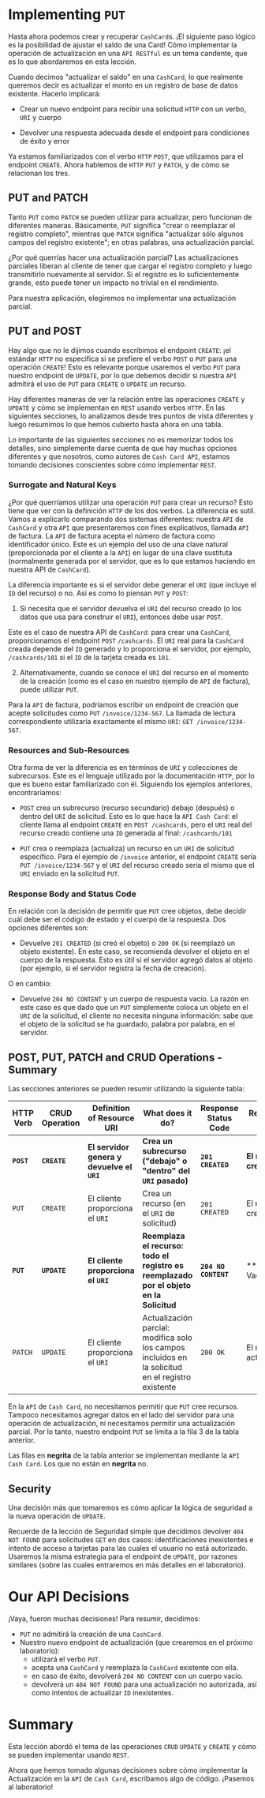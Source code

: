 # Implementing `PUT`

Hasta ahora podemos crear y recuperar `CashCard`s. 
¡El siguiente paso lógico es la posibilidad de ajustar el saldo de una Card!
Cómo implementar la operación de actualización en una `API RESTful` es un tema candente,
que es lo que abordaremos en esta lección.

Cuando decimos "actualizar el saldo" en una `CashCard`, lo que realmente queremos decir es 
actualizar el monto en un registro de base de datos existente. Hacerlo implicará:

- Crear un nuevo endpoint para recibir una solicitud `HTTP` con un verbo, `URI` y cuerpo

- Devolver una respuesta adecuada desde el endpoint para condiciones de éxito y error

Ya estamos familiarizados con el verbo `HTTP` `POST`, que utilizamos para el endpoint `CREATE`.
Ahora hablemos de `HTTP` `PUT` y `PATCH`, y de cómo se relacionan los tres.

## PUT and PATCH

Tanto `PUT` como `PATCH` se pueden utilizar para actualizar, pero funcionan de diferentes maneras. Básicamente, `PUT` significa "crear o reemplazar el registro completo", mientras que `PATCH` significa "actualizar sólo algunos campos del registro existente"; en otras palabras, una actualización parcial.

¿Por qué querrías hacer una actualización parcial? Las actualizaciones parciales liberan al cliente de tener que cargar el registro completo y luego transmitirlo nuevamente al servidor. Si el registro es lo suficientemente grande, esto puede tener un impacto no trivial en el rendimiento.

Para nuestra aplicación, elegiremos no implementar una actualización parcial.

## PUT and POST

Hay algo que no le dijimos cuando escribimos el endpoint `CREATE`: ¡el estándar `HTTP` no especifica si se prefiere el verbo `POST` o `PUT` para una 
operación `CREATE`! Esto es relevante porque usaremos el verbo `PUT` para nuestro endpoint de `UPDATE`, por lo que debemos decidir si nuestra `API` 
admitirá el uso de `PUT` para `CREATE` o `UPDATE` un recurso.

Hay diferentes maneras de ver la relación entre las operaciones `CREATE` y `UPDATE` y cómo se implementan en `REST` usando verbos `HTTP`. En las siguientes
secciones, lo analizamos desde tres puntos de vista diferentes y luego resumimos lo que hemos cubierto hasta ahora en una tabla.

Lo importante de las siguientes secciones no es memorizar todos los detalles, sino simplemente darse cuenta de que hay muchas opciones diferentes y que nosotros, como autores de `Cash Card API`, estamos tomando decisiones conscientes sobre cómo implementar `REST`.

### Surrogate and Natural Keys

¿Por qué querríamos utilizar una operación `PUT` para crear un recurso? Esto tiene que ver con la definición `HTTP` de los dos verbos. La diferencia es sutil. Vamos a explicarlo comparando dos sistemas diferentes: nuestra `API` de `CashCard` y otra `API` que presentaremos con fines explicativos, llamada `API` de factura. La `API` de factura acepta el número de factura como identificador único. Este es un ejemplo del uso de una clave natural (proporcionada por el cliente a la `API`) en lugar de una clave sustituta (normalmente generada por el servidor, que es lo que estamos haciendo en nuestra API de `CashCard`).

La diferencia importante es si el servidor debe generar el `URI` (que incluye el `ID` del recurso) o no. Así es como lo piensan `PUT` y `POST`:

1. Si necesita que el servidor devuelva el `URI` del recurso creado (o los datos que usa para construir el `URI`), entonces debe usar `POST`.

Este es el caso de nuestra API de `CashCard`: para crear una `CashCard`, proporcionamos el endpoint `POST` `/cashcards`. El `URI` real para la 
`CashCard` creada depende del `ID` generado y lo proporciona el servidor, por ejemplo, `/cashcards/101` si el `ID` de la tarjeta creada es `101`.

2. Alternativamente, cuando se conoce el `URI` del recurso en el momento de la creación (como es el caso en nuestro ejemplo de `API` de factura), puede 
utilizar `PUT`.

Para la `API` de factura, podríamos escribir un endpoint de creación que acepte solicitudes como `PUT` `/invoice/1234-567`. La llamada de lectura correspondiente utilizaría exactamente el mismo `URI`: `GET /invoice/1234-567`.

### Resources and Sub-Resources

Otra forma de ver la diferencia es en términos de `URI` y colecciones de subrecursos. Este es el lenguaje utilizado por la documentación `HTTP`, por lo que es bueno estar familiarizado con él. Siguiendo los ejemplos anteriores, encontraríamos:
 
- `POST` crea un subrecurso (recurso secundario) debajo (después) o dentro del `URI` de solicitud. Esto es lo que hace la `API Cash Card`: el cliente 
llama al endpoint `CREATE` en `POST /cashcards`, pero el `URI` real del recurso creado contiene una `ID` generada al final: `/cashcards/101`

- `PUT` crea o reemplaza (actualiza) un recurso en un `URI` de solicitud específico. Para el ejemplo de `/invoice` anterior, el endpoint `CREATE` sería 
`PUT /invoice/1234-567` y el `URI` del recurso creado sería el mismo que el `URI` enviado en la solicitud `PUT`.

### Response Body and Status Code

En relación con la decisión de permitir que `PUT` cree objetos, debe decidir cuál debe ser el código de estado y el cuerpo de la respuesta. Dos opciones diferentes son:

- Devuelve `201 CREATED` (si creó el objeto) o `200 OK` (si reemplazó un objeto existente). En este caso, se recomienda devolver el objeto en el cuerpo 
de la respuesta. Esto es útil si el servidor agregó datos al objeto (por ejemplo, si el servidor registra la fecha de creación).

O en cambio:

- Devuelve `204 NO CONTENT` y un cuerpo de respuesta vacío. La razón en este caso es que dado que un `PUT` simplemente coloca un objeto en el `URI` de 
la solicitud, el cliente no necesita ninguna información: sabe que el objeto de la solicitud se ha guardado, palabra por palabra, en el servidor.

## POST, PUT, PATCH and CRUD Operations - Summary

Las secciones anteriores se pueden resumir utilizando la siguiente tabla:

| HTTP Verb   | CRUD Operation | Definition of Resource URI                 | What does it do?                                                                                   | Response Status Code | Response Body          |
|-------------|----------------|--------------------------------------------|----------------------------------------------------------------------------------------------------|----------------------|------------------------|
| **`POST`**	 | **`CREATE`**   | **El servidor genera y devuelve el `URI`** | 	**Crea un subrecurso ("debajo" o "dentro" del `URI` pasado)**                                     | **`201 CREATED`**	   | **El recurso creado**  |
| `PUT`	      | `CREATE`	      | El cliente proporciona el `URI`	           | Crea un recurso (en el `URI` de solicitud)	                                                        | `201 CREATED`	       | El recurso creado      |
| **`PUT`**	  | **`UPDATE`**   | **El cliente proporciona el `URI`**	       | **Reemplaza el recurso: todo el registro es reemplazado por el objeto en la Solicitud**	           | **`204 NO CONTENT`** | ** Vacio**             |
| `PATCH`     | `UPDATE`	      | El cliente proporciona el `URI`	           | Actualización parcial: modifica solo los campos incluidos en la solicitud en el registro existente | `200 OK`	            | El recurso actualizado |

En la `API` de `Cash Card`, no necesitamos permitir que `PUT` cree recursos. Tampoco necesitamos agregar datos en el lado del servidor para una operación de actualización, ni necesitamos permitir una actualización parcial. Por lo tanto, nuestro endpoint `PUT` se limita a la fila 3 de la tabla anterior.

Las filas en **negrita** de la tabla anterior se implementan mediante la `API Cash Card`. Los que no están en **negrita** no.

## Security

Una decisión más que tomaremos es cómo aplicar la lógica de seguridad a la nueva operación de `UPDATE`.

Recuerde de la lección de Seguridad simple que decidimos devolver `404 NOT FOUND` para solicitudes `GET` en dos casos: identificaciones inexistentes e intento de acceso a tarjetas para las cuales el usuario no está autorizado. Usaremos la misma estrategia para el endpoint de `UPDATE`, por razones similares (sobre las cuales entraremos en más detalles en el laboratorio).

# Our API Decisions

¡Vaya, fueron muchas decisiones! Para resumir, decidimos:
- `PUT` no admitirá la creación de una `CashCard`.
- Nuestro nuevo endpoint de actualización (que crearemos en el próximo laboratorio):
    - utilizará el verbo `PUT`.
    - acepta una `CashCard` y reemplaza la `CashCard` existente con ella.
    - en caso de éxito, devolverá `204 NO CONTENT` con un cuerpo vacío.
    - devolverá un `404 NOT FOUND` para una actualización no autorizada, así como intentos de actualizar `ID` inexistentes.

# Summary

Esta lección abordó el tema de las operaciones `CRUD` `UPDATE` y `CREATE` y cómo se pueden implementar usando `REST`.

Ahora que hemos tomado algunas decisiones sobre cómo implementar la Actualización en la `API` de `Cash Card`, escribamos algo de código. ¡Pasemos al laboratorio!


